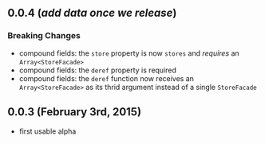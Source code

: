 ## 0.0.4 (*add data once we release*)

### Breaking Changes

* compound fields: the `store` property is now `stores` and *requires* an `Array<StoreFacade>`
* compound fields: the `deref` property is required
* compound fields: the `deref` function now receives an `Array<StoreFacade>` as its thrid argument instead of a single `StoreFacade`

## 0.0.3 (February 3rd, 2015)

* first usable alpha
